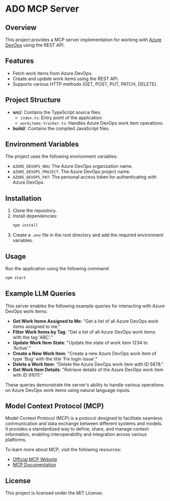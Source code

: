 # ADO MCP Server

## Overview
This project provides a MCP server implementation for working with [Azure DevOps](https://learn.microsoft.com/en-us/azure/devops/) using the REST API. 

## Features
- Fetch work items from Azure DevOps.
- Create and update work items using the REST API.
- Supports various HTTP methods (GET, POST, PUT, PATCH, DELETE).

## Project Structure
- **src/**: Contains the TypeScript source files.
  - `index.ts`: Entry point of the application.
  - `workitems-tracker.ts`: Handles Azure DevOps work item operations.
- **build/**: Contains the compiled JavaScript files.

## Environment Variables
The project uses the following environment variables:
- `AZURE_DEVOPS_ORG`: The Azure DevOps organization name.
- `AZURE_DEVOPS_PROJECT`: The Azure DevOps project name.
- `AZURE_DEVOPS_PAT`: The personal access token for authenticating with Azure DevOps.

## Installation
1. Clone the repository.
2. Install dependencies:
   ```bash
   npm install
   ```
3. Create a `.env` file in the root directory and add the required environment variables.

## Usage
Run the application using the following command:
```bash
npm start
```

## Example LLM Queries

This server enables the following example queries for interacting with Azure DevOps work items:

- **Get Work Items Assigned to Me**: "Get a list of all Azure DevOps work items assigned to me."
- **Filter Work Items by Tag**: "Get a list of all Azure DevOps work items with the tag 'ABC'."
- **Update Work Item State**: "Update the state of work item 1234 to 'Active'."
- **Create a New Work Item**: "Create a new Azure DevOps work item of type 'Bug' with the title 'Fix login issue'."
- **Delete a Work Item**: "Delete the Azure DevOps work item with ID 5678."
- **Get Work Item Details**: "Retrieve details of the Azure DevOps work item with ID 91011."

These queries demonstrate the server's ability to handle various operations on Azure DevOps work items using natural language inputs.

## Model Context Protocol (MCP)

Model Context Protocol (MCP) is a protocol designed to facilitate seamless communication and data exchange between different systems and models. It provides a standardized way to define, share, and manage context information, enabling interoperability and integration across various platforms.

To learn more about MCP, visit the following resources:
- [Official MCP Website](https://modelcontextprotocol.org)
- [MCP Documentation](https://docs.modelcontextprotocol.org)

## License
This project is licensed under the MIT License.